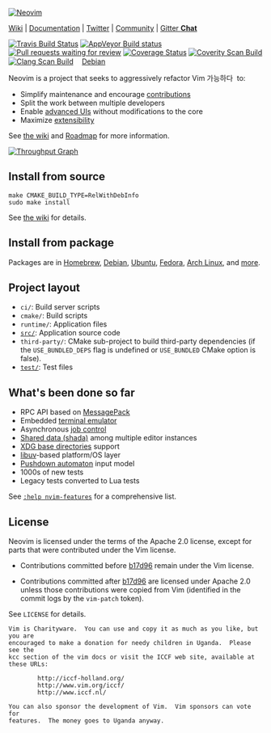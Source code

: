 [![Neovim](https://raw.githubusercontent.com/neovim/neovim.github.io/master/logos/neovim-logo-600x173.png)](https://neovim.io)

[Wiki](https://github.com/neovim/neovim/wiki) |
[Documentation](https://neovim.io/doc) |
[Twitter](https://twitter.com/Neovim) |
[Community](https://neovim.io/community/) |
[Gitter **Chat**](https://gitter.im/neovim/neovim)

[![Travis Build Status](https://travis-ci.org/neovim/neovim.svg?branch=master)](https://travis-ci.org/neovim/neovim)
[![AppVeyor Build status](https://ci.appveyor.com/api/projects/status/urdqjrik5u521fac/branch/master?svg=true)](https://ci.appveyor.com/project/neovim/neovim/branch/master)
[![Pull requests waiting for review](https://badge.waffle.io/neovim/neovim.svg?label=RFC&title=RFCs)](https://waffle.io/neovim/neovim)
[![Coverage Status](https://img.shields.io/coveralls/neovim/neovim.svg)](https://coveralls.io/r/neovim/neovim)
[![Coverity Scan Build](https://scan.coverity.com/projects/2227/badge.svg)](https://scan.coverity.com/projects/2227)
[![Clang Scan Build](https://neovim.io/doc/reports/clang/badge.svg)](https://neovim.io/doc/reports/clang)
<a href="https://buildd.debian.org/neovim"><img src="https://www.debian.org/logos/openlogo-nd-25.png" width="13" height="15">Debian</a>

Neovim is a project that seeks to aggressively refactor Vim 가능하다  to:

- Simplify maintenance and encourage [contributions](CONTRIBUTING.md)
- Split the work between multiple developers
- Enable [advanced UIs] without modifications to the core
- Maximize [extensibility](https://github.com/neovim/neovim/wiki/Plugin-UI-architecture)

See [the wiki](https://github.com/neovim/neovim/wiki/Introduction) and [Roadmap]
for more information.

[![Throughput Graph](https://graphs.waffle.io/neovim/neovim/throughput.svg)](https://waffle.io/neovim/neovim/metrics)

Install from source
-------------------

    make CMAKE_BUILD_TYPE=RelWithDebInfo
    sudo make install

See [the wiki](https://github.com/neovim/neovim/wiki/Building-Neovim) for details.

Install from package
--------------------

Packages are in [Homebrew], [Debian], [Ubuntu], [Fedora], [Arch Linux], and
[more](https://github.com/neovim/neovim/wiki/Installing-Neovim).

Project layout
--------------

- `ci/`: Build server scripts
- `cmake/`: Build scripts
- `runtime/`: Application files
- [`src/`](src/nvim/README.md): Application source code
- `third-party/`: CMake sub-project to build third-party dependencies (if the
  `USE_BUNDLED_DEPS` flag is undefined or `USE_BUNDLED` CMake option is false).
- [`test/`](test/README.md): Test files

What's been done so far
-----------------------

- RPC API based on [MessagePack](https://msgpack.org)
- Embedded [terminal emulator](https://neovim.io/doc/user/nvim_terminal_emulator.html)
- Asynchronous [job control](https://github.com/neovim/neovim/pull/2247)
- [Shared data (shada)](https://github.com/neovim/neovim/pull/2506) among multiple editor instances
- [XDG base directories](https://github.com/neovim/neovim/pull/3470) support
- [libuv](https://github.com/libuv/libuv/)-based platform/OS layer
- [Pushdown automaton](https://github.com/neovim/neovim/pull/3413) input model
- 1000s of new tests
- Legacy tests converted to Lua tests

See [`:help nvim-features`][nvim-features] for a comprehensive list.

License
-------

Neovim is licensed under the terms of the Apache 2.0 license, except for
parts that were contributed under the Vim license.

- Contributions committed before [b17d96][license-commit] remain under the Vim
  license.

- Contributions committed after [b17d96][license-commit] are licensed under
  Apache 2.0 unless those contributions were copied from Vim (identified in
  the commit logs by the `vim-patch` token).

See `LICENSE` for details.

    Vim is Charityware.  You can use and copy it as much as you like, but you are
    encouraged to make a donation for needy children in Uganda.  Please see the
    kcc section of the vim docs or visit the ICCF web site, available at these URLs:

            http://iccf-holland.org/
            http://www.vim.org/iccf/
            http://www.iccf.nl/

    You can also sponsor the development of Vim.  Vim sponsors can vote for
    features.  The money goes to Uganda anyway.

[license-commit]: https://github.com/neovim/neovim/commit/b17d9691a24099c9210289f16afb1a498a89d803
[nvim-features]: https://neovim.io/doc/user/vim_diff.html#nvim-features
[Roadmap]: https://neovim.io/roadmap/
[advanced UIs]: https://github.com/neovim/neovim/wiki/Related-projects#gui-projects
[Homebrew]: https://github.com/neovim/homebrew-neovim#installation
[Debian]: https://packages.debian.org/testing/neovim
[Ubuntu]: http://packages.ubuntu.com/search?keywords=neovim
[Fedora]: https://admin.fedoraproject.org/pkgdb/package/rpms/neovim
[Arch Linux]: https://www.archlinux.org/packages/?q=neovim

<!-- vim: set tw=80: -->
